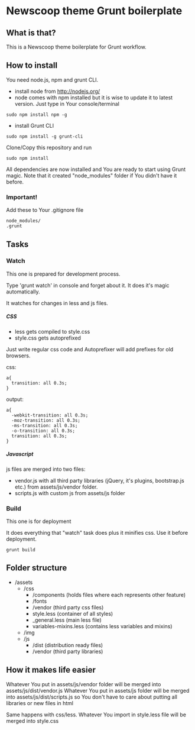 # Newscoop theme Grunt boilerplate

## What is that?

This is a Newscoop theme boilerplate for Grunt workflow.

## How to install
You need node.js, npm and grunt CLI.

- install node from http://nodejs.org/
- node comes with npm installed but it is wise to update it to latest version.
Just type in Your console/terminal
```
sudo npm install npm -g
```

- install Grunt CLI
```
sudo npm install -g grunt-cli
```


Clone/Copy this repository and run
```
sudo npm install
```
All dependencies are now installed and You are ready to start using Grunt magic.
Note that it created "node_modules" folder if You didn't have it before.

### Important!

Add these to Your .gitignore file
```
node_modules/
.grunt
```

## Tasks

### Watch
This one is prepared for development process.

Type 'grunt watch' in console and forget about it. It does it's magic automatically.

It watches for changes in less and js files.

##### CSS

- less gets compiled to style.css
- style.css gets autoprefixed

Just write regular css code and Autoprefixer will add prefixes for old browsers.

css:
```
a{
  transition: all 0.3s;
}
```
output:
```
a{
  -webkit-transition: all 0.3s;
  -moz-transition: all 0.3s;
  -ms-transition: all 0.3s;
  -o-transition: all 0.3s;
  transition: all 0.3s;
}
```


##### Javascript

js files are merged into two files:
- vendor.js with all third party libraries (jQuery, it's plugins, bootstrap.js etc.) from assets/js/vendor folder.
- scripts.js with custom js from assets/js folder

### Build

This one is for deployment

It does everything that "watch" task does plus it minifies css.
Use it before deployment.


```
grunt build
```

## Folder structure

- /assets
  - /css
    - /components (holds files where each represents other feature)
    - /fonts
    - /vendor (third party css files)
    - style.less (container of all styles)
    - _general.less (main less file)
    - variables-mixins.less (contains less variables and mixins)
  - /img
  - /js
    - /dist (distribution ready files)
    - /vendor (third party libraries)


## How it makes life easier

Whatever You put in assets/js/vendor folder will be merged into assets/js/dist/vendor.js
Whatever You put in assets/js folder will be merged into assets/js/dist/scripts.js
so You don't have to care about putting all libraries or new files in html

Same happens with css/less. Whatever You import in style.less file will be merged into style.css